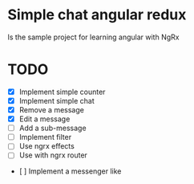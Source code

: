 # Simple chat angular redux

Is the sample project for learning angular with NgRx

# TODO

- [x] Implement simple counter
- [x] Implement simple chat
- [x] Remove a message
- [x] Edit a message
- [ ] Add a sub-message
- [ ] Implement filter
- [ ] Use ngrx effects
- [ ] Use with ngrx router
- [ ] Implement a messenger like